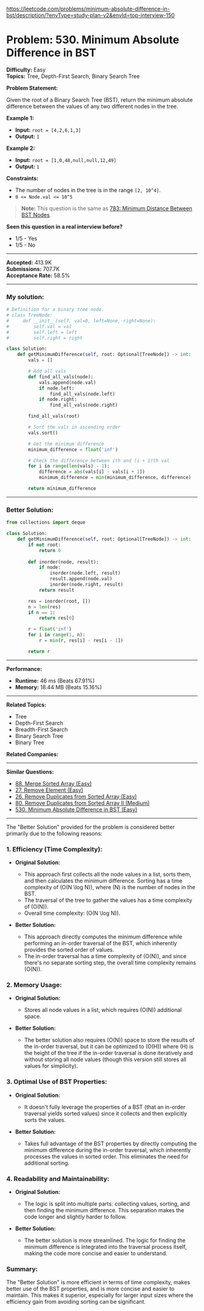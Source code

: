 https://leetcode.com/problems/minimum-absolute-difference-in-bst/description/?envType=study-plan-v2&envId=top-interview-150
# Problem: 530. Minimum Absolute Difference in BST

**Difficulty:** Easy  
**Topics:** Tree, Depth-First Search, Binary Search Tree

**Problem Statement:**

Given the root of a Binary Search Tree (BST), return the minimum absolute difference between the values of any two different nodes in the tree.

**Example 1:**

- **Input:** `root = [4,2,6,1,3]`
- **Output:** `1`

**Example 2:**

- **Input:** `root = [1,0,48,null,null,12,49]`
- **Output:** `1`

**Constraints:**

- The number of nodes in the tree is in the range `[2, 10^4]`.
- `0 <= Node.val <= 10^5`

> **Note:** This question is the same as [783: Minimum Distance Between BST Nodes](https://leetcode.com/problems/minimum-distance-between-bst-nodes/).

**Seen this question in a real interview before?**

- 1/5 - Yes
- 1/5 - No

---

**Accepted:** 413.9K  
**Submissions:** 707.7K  
**Acceptance Rate:** 58.5%

---

### My solution:

```python
# Definition for a binary tree node.
# class TreeNode:
#     def __init__(self, val=0, left=None, right=None):
#         self.val = val
#         self.left = left
#         self.right = right

class Solution:
    def getMinimumDifference(self, root: Optional[TreeNode]) -> int:
        vals = []

        # Add all vals
        def find_all_vals(node):
            vals.append(node.val)
            if node.left:
                find_all_vals(node.left)
            if node.right:
                find_all_vals(node.right)

        find_all_vals(root)

        # Sort the vals in ascending order
        vals.sort()

        # Get the minimum difference
        minimum_difference = float('inf')

        # Check the difference between ith and (i + 1)th val
        for i in range(len(vals) - 1):
            difference = abs(vals[i] - vals[i + 1])
            minimum_difference = min(minimum_difference, difference)

        return minimum_difference
```

---

### Better Solution:

```python
from collections import deque

class Solution:
    def getMinimumDifference(self, root: Optional[TreeNode]) -> int:
        if not root:
            return 0
        
        def inorder(node, result):
            if node:
                inorder(node.left, result)
                result.append(node.val)
                inorder(node.right, result)
            return result

        res = inorder(root, [])
        n = len(res)
        if n == 1:
            return res[0]

        r = float('inf')
        for i in range(1, n):
            r = min(r, res[i] - res[i - 1])

        return r
```

---

**Performance:**

- **Runtime:** 46 ms (Beats 67.91%)
- **Memory:** 18.44 MB (Beats 15.16%)

---

**Related Topics:**
- Tree
- Depth-First Search
- Breadth-First Search
- Binary Search Tree
- Binary Tree

**Related Companies:**

---

**Similar Questions:**

- [88. Merge Sorted Array (Easy)](https://leetcode.com/problems/merge-sorted-array/)
- [27. Remove Element (Easy)](https://leetcode.com/problems/remove-element/)
- [26. Remove Duplicates from Sorted Array (Easy)](https://leetcode.com/problems/remove-duplicates-from-sorted-array/)
- [80. Remove Duplicates from Sorted Array II (Medium)](https://leetcode.com/problems/remove-duplicates-from-sorted-array-ii/)
- [530. Minimum Absolute Difference in BST (Easy)](https://leetcode.com/problems/minimum-absolute-difference-in-bst/)

---

The "Better Solution" provided for the problem is considered better primarily due to the following reasons:

### 1. **Efficiency (Time Complexity):**
   - **Original Solution:** 
     - This approach first collects all the node values in a list, sorts them, and then calculates the minimum difference. Sorting has a time complexity of \(O(N \log N)\), where \(N\) is the number of nodes in the BST.
     - The traversal of the tree to gather the values has a time complexity of \(O(N)\).
     - Overall time complexity: \(O(N \log N)\).
   
   - **Better Solution:**
     - This approach directly computes the minimum difference while performing an in-order traversal of the BST, which inherently provides the sorted order of values.
     - The in-order traversal has a time complexity of \(O(N)\), and since there's no separate sorting step, the overall time complexity remains \(O(N)\).

### 2. **Memory Usage:**
   - **Original Solution:** 
     - Stores all node values in a list, which requires \(O(N)\) additional space.
   
   - **Better Solution:**
     - The better solution also requires \(O(N)\) space to store the results of the in-order traversal, but it can be optimized to \(O(H)\) where \(H\) is the height of the tree if the in-order traversal is done iteratively and without storing all node values (though this version still stores all values for simplicity).

### 3. **Optimal Use of BST Properties:**
   - **Original Solution:**
     - It doesn't fully leverage the properties of a BST (that an in-order traversal yields sorted values) since it collects and then explicitly sorts the values.
   
   - **Better Solution:**
     - Takes full advantage of the BST properties by directly computing the minimum difference during the in-order traversal, which inherently processes the values in sorted order. This eliminates the need for additional sorting.

### 4. **Readability and Maintainability:**
   - **Original Solution:**
     - The logic is split into multiple parts: collecting values, sorting, and then finding the minimum difference. This separation makes the code longer and slightly harder to follow.
   
   - **Better Solution:**
     - The better solution is more streamlined. The logic for finding the minimum difference is integrated into the traversal process itself, making the code more concise and easier to understand.

### Summary:
The "Better Solution" is more efficient in terms of time complexity, makes better use of the BST properties, and is more concise and easier to maintain. This makes it superior, especially for larger input sizes where the efficiency gain from avoiding sorting can be significant.